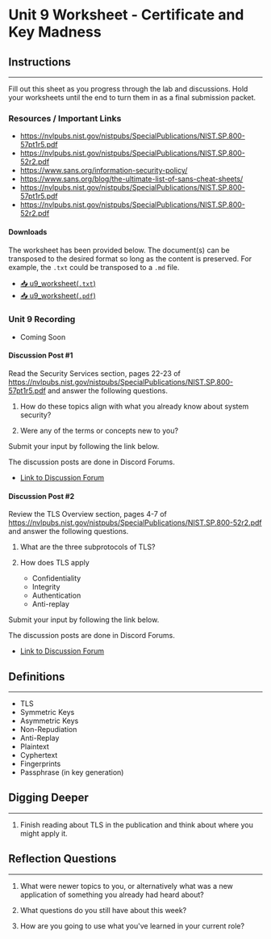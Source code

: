 # Unit 9 Worksheet - Certificate and Key Madness

## Instructions

---

Fill out this sheet as you progress through the lab and discussions. Hold your worksheets until
the end to turn them in as a final submission packet.

### Resources / Important Links

- <https://nvlpubs.nist.gov/nistpubs/SpecialPublications/NIST.SP.800-57pt1r5.pdf>
- <https://nvlpubs.nist.gov/nistpubs/SpecialPublications/NIST.SP.800-52r2.pdf>
- <https://www.sans.org/information-security-policy/>
- <https://www.sans.org/blog/the-ultimate-list-of-sans-cheat-sheets/>
- <https://nvlpubs.nist.gov/nistpubs/SpecialPublications/NIST.SP.800-57pt1r5.pdf>
- <https://nvlpubs.nist.gov/nistpubs/SpecialPublications/NIST.SP.800-52r2.pdf>


#### Downloads

The worksheet has been provided below. The document(s) can be transposed to
the desired format so long as the content is preserved. For example, the `.txt`
could be transposed to a `.md` file.

- <a href="../../assets/psc/downloads/u9/u9_worksheet.txt" target="_blank" download>📥 u9_worksheet(`.txt`)</a>
- <a href="../../assets/psc/downloads/u9/u9_worksheet.pdf" target="_blank" download>📥 u9_worksheet(`.pdf`)</a>

### Unit 9 Recording

- Coming Soon

#### Discussion Post #1

Read the Security Services section, pages 22-23 of
https://nvlpubs.nist.gov/nistpubs/SpecialPublications/NIST.SP.800-57pt1r5.pdf and
answer the following questions.

1. How do these topics align with what you already know about system security?

2. Were any of the terms or concepts new to you?

<div class="warning">

Submit your input by following the link below.

The discussion posts are done in Discord Forums.

</div>

- [Link to Discussion Forum](https://discord.com/channels/611027490848374811/1377483939706310736)

#### Discussion Post #2

Review the TLS Overview section, pages 4-7 of https://nvlpubs.nist.gov/nistpubs/SpecialPublications/NIST.SP.800-52r2.pdf and answer the following questions.

1. What are the three subprotocols of TLS?

2. How does TLS apply

    - Confidentiality
    - Integrity
    - Authentication
    - Anti-replay

<div class="warning">

Submit your input by following the link below.

The discussion posts are done in Discord Forums.

</div>

- [Link to Discussion Forum](https://discord.com/channels/611027490848374811/1377484046757662801)

## Definitions

---

- TLS
- Symmetric Keys
- Asymmetric Keys
- Non-Repudiation
- Anti-Replay
- Plaintext
- Cyphertext
- Fingerprints
- Passphrase (in key generation)

## Digging Deeper

---

1. Finish reading about TLS in the publication and think about where you might apply it.

## Reflection Questions

---

1. What were newer topics to you, or alternatively what was a new application of
something you already had heard about?

2. What questions do you still have about this week?

3. How are you going to use what you've learned in your current role?
